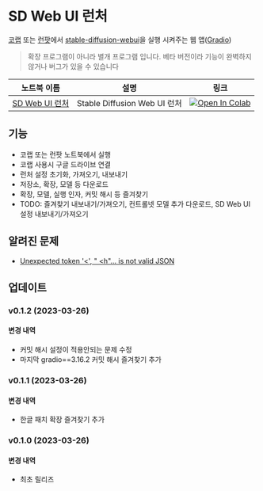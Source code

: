 # SD Web UI 런처
[코랩](https://colab.research.google.com) 또는 [런팟](https://www.runpod.io)에서 [stable-diffusion-webui](https://github.com/AUTOMATIC1111/stable-diffusion-webui)을 실행 시켜주는 웹 앱([Gradio](https://gradio.app/))
> 확장 프로그램이 아니라 별개 프로그램 입니다.
> 베타 버전이라 기능이 완벽하지 않거나 버그가 있을 수 있습니다

| 노트북 이름 | 설명 | 링크 |
| --- | --- | --- | 
| [SD Web UI 런처](https://github.com/mlhub-action/sd-webui-launcher/blob/main/notebooks/SD-Web-UI-Launcher.ipynb) | Stable Diffusion Web UI 런처 | [![Open In Colab](https://colab.research.google.com/assets/colab-badge.svg)](https://colab.research.google.com/github/mlhub-action/sd-webui-launcher/blob/main/notebooks/SD-Web-UI-Launcher.ipynb) | 


## 기능
- 코랩 또는 런팟 노트북에서 실행
- 코랩 사용시 구글 드라이브 연결
- 런처 설정 초기화, 가져오기, 내보내기
- 저장소, 확장, 모델 등 다운로드
- 확장, 모델, 실행 인자, 커밋 해시 등 즐겨찾기
- TODO: 즐겨찾기 내보내기/가져오기, 컨트롤넷 모델 추가 다운로드, SD Web UI 설정 내보내기/가져오기

## 알려진 문제
 - [Unexpected token '<', "<html> <h"... is not valid JSON](https://github.com/mlhub-action/sd-webui-launcher/issues/1)

## 업데이트
### v0.1.2 (2023-03-26)
#### 변경 내역
- 커밋 해시 설정이 적용안되는 문제 수정
- 마지막 gradio==3.16.2 커밋 해시 즐겨찾기 추가

### v0.1.1 (2023-03-26)
#### 변경 내역
- 한글 패치 확장 즐겨찾기 추가

### v0.1.0 (2023-03-26)
#### 변경 내역
- 최초 릴리즈
